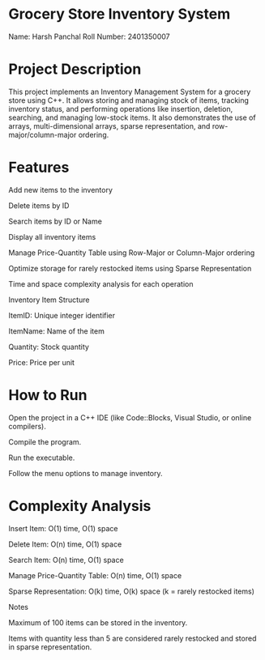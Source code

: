 
# Grocery Store Inventory System

Name: Harsh Panchal
Roll Number: 2401350007

# Project Description

This project implements an Inventory Management System for a grocery store using C++. It allows storing and managing stock of items, tracking inventory status, and performing operations like insertion, deletion, searching, and managing low-stock items. It also demonstrates the use of arrays, multi-dimensional arrays, sparse representation, and row-major/column-major ordering.

# Features

Add new items to the inventory

Delete items by ID

Search items by ID or Name

Display all inventory items

Manage Price-Quantity Table using Row-Major or Column-Major ordering

Optimize storage for rarely restocked items using Sparse Representation

Time and space complexity analysis for each operation

Inventory Item Structure

ItemID: Unique integer identifier

ItemName: Name of the item

Quantity: Stock quantity

Price: Price per unit

# How to Run

Open the project in a C++ IDE (like Code::Blocks, Visual Studio, or online compilers).

Compile the program.

Run the executable.

Follow the menu options to manage inventory.

# Complexity Analysis

Insert Item: O(1) time, O(1) space

Delete Item: O(n) time, O(1) space

Search Item: O(n) time, O(1) space

Manage Price-Quantity Table: O(n) time, O(1) space

Sparse Representation: O(k) time, O(k) space (k = rarely restocked items)

Notes

Maximum of 100 items can be stored in the inventory.

Items with quantity less than 5 are considered rarely restocked and stored in sparse representation.
